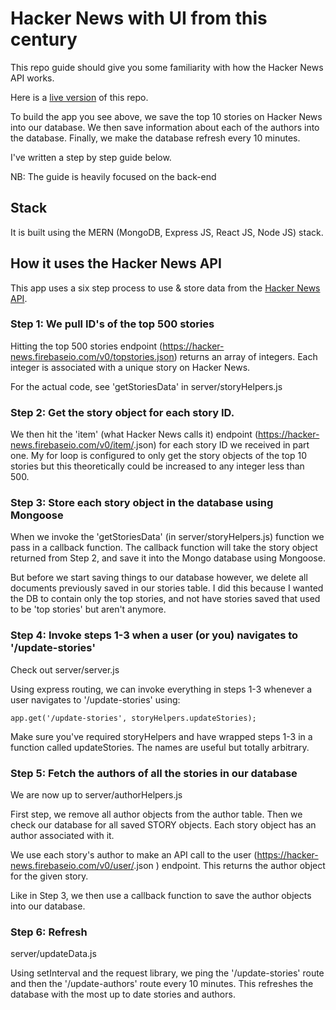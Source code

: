 # Hacker News with UI from this century

This repo guide should give you some familiarity with how the Hacker News API works.

Here is a [live version](https://hackernewswithmodernui.herokuapp.com/#/stories?_k=9eq2f8) of this repo. 

To build the app you see above, we save the top 10 stories on Hacker News into our database. We then save
information about each of the authors into the database. Finally, we make the database refresh every 10 minutes.

I've written a step by step guide below.

NB: The guide is heavily focused on the back-end

## Stack

It is built using the MERN (MongoDB, Express JS, React JS, Node JS) stack.

## How it uses the Hacker News API

This app uses a six step process to use & store data from the [Hacker News API](https://github.com/HackerNews/API).

### Step 1: We pull ID's of the top 500 stories

Hitting the top 500 stories endpoint (https://hacker-news.firebaseio.com/v0/topstories.json) returns an array
of integers. Each integer is associated with a unique story on Hacker News.

For the actual code, see 'getStoriesData' in server/storyHelpers.js

### Step 2: Get the story object for each story ID.

We then hit the 'item' (what Hacker News calls it) endpoint (https://hacker-news.firebaseio.com/v0/item/<InsertIdHere>.json) for each story ID we
received in part one. My for loop is configured to only get the story objects of the top 10 stories but this theoretically could be increased to any integer less than 500.

### Step 3: Store each story object in the database using Mongoose

When we invoke the 'getStoriesData' (in server/storyHelpers.js) function we pass in a callback function. The callback function will take the  story object returned from Step 2, and save it into the Mongo database using Mongoose.

But before we start saving things to our database however, we delete all documents previously saved in our stories table. I did this because I wanted the DB to contain only the top stories, and not have stories saved that used to be 'top stories' but aren't anymore.

### Step 4: Invoke steps 1-3 when a user (or you) navigates to '/update-stories'

Check out server/server.js

Using express routing, we can invoke everything in steps 1-3 whenever a user navigates to '/update-stories' using:

`app.get('/update-stories', storyHelpers.updateStories);`

Make sure you've required storyHelpers and have wrapped steps 1-3 in a function called updateStories. The names are useful but totally arbitrary.

### Step 5: Fetch the authors of all the stories in our database

We are now up to server/authorHelpers.js

First step, we remove all author objects from the author table. Then we check our database for all saved STORY objects. Each story object has an author associated with it. 

We use each story's author to make an API call to the user
(https://hacker-news.firebaseio.com/v0/user/<InsertUsernameHere>.json
) endpoint. This returns the author object for the given story.

Like in Step 3, we then use a callback function to save the author objects into our database.


### Step 6: Refresh 

server/updateData.js

Using setInterval and the request library, we ping the '/update-stories' route and then the '/update-authors' route
every 10 minutes. This refreshes the database with the most up to date stories and authors.

